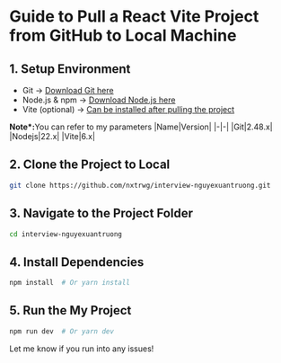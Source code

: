# Guide to Pull a React Vite Project from GitHub to Local Machine

## 1. Setup Environment
- Git → <a href="https://git-scm.com/downloads">Download Git here</a>
- Node.js & npm → <a href="https://nodejs.org/en/download">Download Node.js here</a>
- Vite (optional) → <a href="https://vite.dev/guide/">Can be installed after pulling the project</a>

<strong>Note*:</strong>You can refer to my parameters
|Name|Version|
|-|-|
|Git|2.48.x|
|Nodejs|22.x|
|Vite|6.x|

## 2. Clone the Project to Local
```bash
git clone https://github.com/nxtrwg/interview-nguyexuantruong.git
```

## 3. Navigate to the Project Folder
```bash
cd interview-nguyexuantruong
```

## 4. Install Dependencies
```bash
npm install  # Or yarn install
```

## 5. Run the My Project
```bash
npm run dev  # Or yarn dev
```

Let me know if you run into any issues!